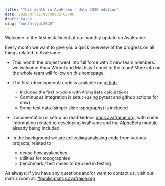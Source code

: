 ```yaml
---
title: "This month in AvaFrame - July 2020 edition"
date: 2020-07-31T09:49:32+02:00
draft: false
slug: "monthlyjul2020" 
---
```


Welcome to the first installment of our monthly update on AvaFrame. 

Every month we want to give you a quick overview of the progress on all things
related to AvaFrame. 

+ This month the project went into full force with 2 new team members: we
 welcome Anna Wirbel and Matthias Tonnel to the team! More info on the whole
 team will follow on this homepage. 

+ The first (development) code is available on [github](https://github.com/avaframe/AvaFrame)
  + Includes the first module with AlphaBeta calculations
  + Continuous Integration is setup (using pytest and github actions for now) 
  + Some test data (simple slide topography) is included

+ Documentation is setup  on readthedocs
  [docs.avaframe.org](https://docs.avaframe.org), with some information related
  to developing AvaFrame and the AlphaBeta module already being included
 
+ In the background we are collecting/analysing code from various projects, 
related to
    + dense flow avalanches
    + utilities for topographies
    + benchmark / test cases to be used in testing

    
As always: if you have any questions and/or want to contact us, visit our matrix
 room at:
[#public:matrix.avaframe.org](https://matrix.to/#/!qmUrKSNurDoVuKAtRU:matrix.avaframe.org?via=matrix.avaframe.org)

